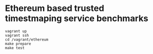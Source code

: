 # Ethereum based trusted timestmaping service benchmarks

```
vagrant up
vagrant ssh
cd /vagrant/ethereum
make prepare
make test
```